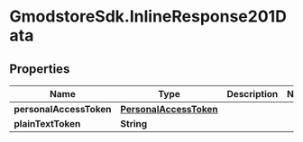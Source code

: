 # GmodstoreSdk.InlineResponse201Data

## Properties

Name | Type | Description | Notes
------------ | ------------- | ------------- | -------------
**personalAccessToken** | [**PersonalAccessToken**](PersonalAccessToken.md) |  | 
**plainTextToken** | **String** |  | 


